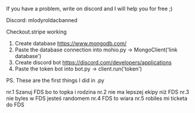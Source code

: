 If you have a problem, write on discord and I will help you for free ;)

Discord: mlodyroldacbanned

Checkout.stripe working

1. Create database https://www.mongodb.com/
2. Paste the database connection into mohio.py -> MongoClient('link database')
3. Create discord bot https://discord.com/developers/applications
4. Paste the token bot into bot.py -> client.run('token')

PS. These are the first things I did in .py

nr.1 Szanuj FDS bo to topka i rodzina 
nr.2 nie ma lepszej ekipy niż FDS 
nr.3 nie byles w FDS jesteś randomem 
nr.4 FDS to wiara
nr.5 robiles mi ticketa do FDS

